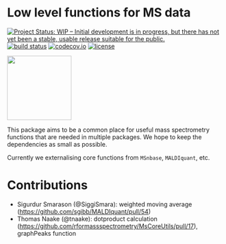 # Low level functions for MS data

[![Project Status: WIP – Initial development is in progress, but there has not yet been a stable, usable release suitable for the public.](https://www.repostatus.org/badges/latest/wip.svg)](https://www.repostatus.org/#wip)
[![build status](https://travis-ci.org/rformassspectrometry/MsCoreUtils.svg?branch=master)](https://travis-ci.org/rformassspectrometry/MsCoreUtils)
[![codecov.io](https://codecov.io/github/rformassspectrometry/MsCoreUtils/coverage.svg?branch=master)](https://codecov.io/github/rformassspectrometry/MsCoreUtils?branch=master)
[![license](https://img.shields.io/badge/license-Artistic--2.0-brightgreen.svg)](https://opensource.org/licenses/Artistic-2.0)

<img
src="https://raw.githubusercontent.com/rformassspectrometry/stickers/master/MsCoreUtils/MsCoreUtils.png"
height="150">

This package aims to be a common place for useful mass spectrometry functions
that are needed in multiple packages. We hope to keep the dependencies as small
as possible.

Currently we externalising core functions from `MSnbase`, `MALDIquant`, etc.

# Contributions

- Sigurdur Smarason (@SiggiSmara): weighted moving average (https://github.com/sgibb/MALDIquant/pull/54)
- Thomas Naake (@tnaake): dotproduct calculation (https://github.com/rformassspectrometry/MsCoreUtils/pull/17), graphPeaks function 

